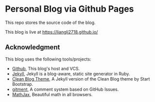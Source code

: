# Personal Blog via Github Pages
This repo stores the source code of the blog.

This blog is live at https://liangli2718.github.io/

## Acknowledgment

This blog uses the following tools/projects:

* [Github](https://github.com/), This blog's host and VCS.
* [Jekyll](https://github.com/jekyll/jekyll), Jekyll is a blog-aware, static site generator in Ruby.
* [Clean Blog Theme](https://github.com/IronSummitMedia/startbootstrap-clean-blog-jekyll), A Jekyll version of the Clean Blog theme by Start Bootstrap.
* [gitment](https://github.com/imsun/gitment), A comment system based on GitHub Issues.
* [MathJax](https://github.com/mathjax/mathjax), Beautiful math in all browsers.
